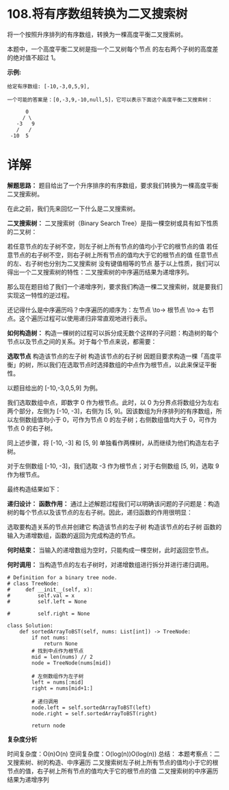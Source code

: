 # 108.将有序数组转换为二叉搜索树

将一个按照升序排列的有序数组，转换为一棵高度平衡二叉搜索树。

本题中，一个高度平衡二叉树是指一个二叉树每个节点 的左右两个子树的高度差的绝对值不超过 1。

**示例:**

```
给定有序数组: [-10,-3,0,5,9],

一个可能的答案是：[0,-3,9,-10,null,5]，它可以表示下面这个高度平衡二叉搜索树：

      0
     / \
   -3   9
   /   /
 -10  5
```











# 详解



**解题思路：**
题目给出了一个升序排序的有序数组，要求我们转换为一棵高度平衡二叉搜索树。

在此之前，我们先来回忆一下什么是二叉搜索树。

**二叉搜索树：**
二叉搜索树（Binary Search Tree）是指一棵空树或具有如下性质的二叉树：

若任意节点的左子树不空，则左子树上所有节点的值均小于它的根节点的值
若任意节点的右子树不空，则右子树上所有节点的值均大于它的根节点的值
任意节点的左、右子树也分别为二叉搜索树
没有键值相等的节点
基于以上性质，我们可以得出一个二叉搜索树的特性：二叉搜索树的中序遍历结果为递增序列。

那么现在题目给了我们一个递增序列，要求我们构造一棵二叉搜索树，就是要我们实现这一特性的逆过程。

还记得什么是中序遍历吗？中序遍历的顺序为：左节点 \to→ 根节点 \to→ 右节点。这个遍历过程可以使用递归非常直观地进行表示。

**如何构造树：**
构造一棵树的过程可以拆分成无数个这样的子问题：构造树的每个节点以及节点之间的关系。对于每个节点来说，都需要：

**选取节点**
构造该节点的左子树
构造该节点的右子树
因题目要求构造一棵「高度平衡」的树，所以我们在选取节点时选择数组的中点作为根节点，以此来保证平衡性。

以题目给出的 [-10,-3,0,5,9] 为例。

我们选取数组中点，即数字 0 作为根节点。此时，以 0 为分界点将数组分为左右两个部分，左侧为 [-10, -3]，右侧为 [5, 9]。因该数组为升序排列的有序数组，所以左侧数组值均小于 0，可作为节点 0 的左子树；右侧数组值均大于 0，可作为节点 0 的右子树。



同上述步骤，将 [-10, -3] 和 [5, 9] 单独看作两棵树，从而继续为他们构造左右子树。

对于左侧数组 [-10, -3]，我们选取 -3 作为根节点；对于右侧数组 [5, 9]，选取 9 作为根节点。

最终构造结果如下：



**递归设计：**
**函数作用：**
通过上述解题过程我们可以明确该问题的子问题是：构造树的每个节点以及该节点的左右子树。因此，递归函数的作用很明显：

选取要构造关系的节点并创建它
构造该节点的左子树
构造该节点的右子树
函数的输入为递增数组，函数的返回为完成构造的节点。

**何时结束：**
当输入的递增数组为空时，只能构成一棵空树，此时返回空节点。

**何时调用：**
当构造节点的左右子树时，对递增数组进行拆分并进行递归调用。

```
# Definition for a binary tree node.
# class TreeNode:
#     def __init__(self, x):
#         self.val = x
#         self.left = None

#         self.right = None

class Solution:
    def sortedArrayToBST(self, nums: List[int]) -> TreeNode:
        if not nums:
            return None
        # 找到中点作为根节点
        mid = len(nums) // 2
        node = TreeNode(nums[mid])

        # 左侧数组作为左子树
        left = nums[:mid]
        right = nums[mid+1:]

        # 递归调用
        node.left = self.sortedArrayToBST(left)
        node.right = self.sortedArrayToBST(right)

        return node
```



**复杂度分析**

时间复杂度：O(n)O(n)
空间复杂度：O(log(n))O(log(n))
总结：
本题考察点：二叉搜索树、树的构造、中序遍历
二叉搜索树左子树上所有节点的值均小于它的根节点的值，右子树上所有节点的值均大于它的根节点的值
二叉搜索树的中序遍历结果为递增序列

